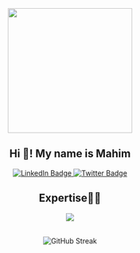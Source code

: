 <div align="center">
  <img src="https://giffiles.alphacoders.com/163/163818.gif" width="250"/>
</div>
<div align="center"><h2>Hi 👋! My name is Mahim</h2></div>
<!-- <div align="center">A passionate programmer and tech enthusiast.</div> -->
<div id="badges" align="center">
  <a href="https://www.linkedin.com/in/mahim-tiwari/">
    <img src="https://img.shields.io/badge/LinkedIn-blue?style=for-the-badge&logo=linkedin&logoColor=white" alt="LinkedIn Badge"/>
  </a>
  <a href="your-twitter-URL">
    <img src="https://img.shields.io/badge/Twitter-blue?style=for-the-badge&logo=twitter&logoColor=white" alt="Twitter Badge"/>
  </a>
</div>
<div align="center"><h2>Expertise👨‍💻</h2></div>
<p align="center">
  <a href="https://skillicons.dev">
    <img src="https://skillicons.dev/icons?i=html,css,python,django,java,api&perline=3" />
  </a>
</p>
<br>
<div align="center">
<img src="https://github-readme-streak-stats.herokuapp.com?user=mahimtiwari&theme=java-dark&border_radius=30&card_width=509" alt="GitHub Streak" />
</div>
